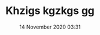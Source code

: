 ---
title: Khzigs kgzkgs gg
date: 14 November 2020 03:31
photo: ./391B85D0-7D80-4849-BB12-8190D6047F3C.391B85D0-7D80-4849-BB12-8190D6047F3C
---